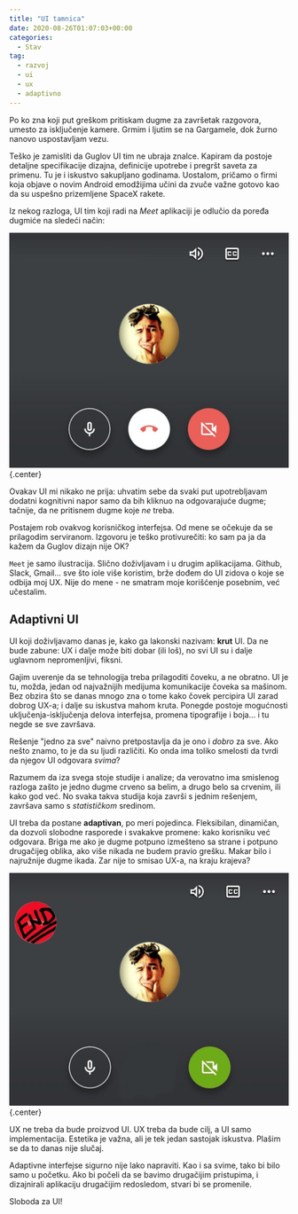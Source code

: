 ```yaml
---
title: "UI tamnica"
date: 2020-08-26T01:07:03+00:00
categories:
  - Stav
tag:
  - razvoj
  - ui
  - ux
  - adaptivno
---
```


Po ko zna koji put greškom pritiskam dugme za završetak razgovora, umesto za isključenje kamere. Grmim i ljutim se na Gargamele, dok žurno nanovo uspostavljam vezu.

<!--more-->

Teško je zamisliti da Guglov UI tim ne ubraja znalce. Kapiram da postoje detaljne specifikacije dizajna, definicije upotrebe i pregršt saveta za primenu. Tu je i iskustvo sakupljano godinama. Uostalom, pričamo o firmi koja objave o novim Android emodžijima učini da zvuče važne gotovo kao da su uspešno prizemljene SpaceX rakete.

Iz nekog razloga, UI tim koji radi na _Meet_ aplikaciji je odlučio da poređa dugmiće na sledeći način:

![](meet1.jpg)
{.center}

Ovakav UI mi nikako ne prija: uhvatim sebe da svaki put upotrebljavam dodatni kognitivni napor samo da bih kliknuo na odgovarajuće dugme; tačnije, da ne pritisnem dugme koje _ne_ treba.

Postajem rob ovakvog korisničkog interfejsa. Od mene se očekuje da se prilagodim serviranom. Izgovoru je teško protivurečiti: ko sam pa ja da kažem da Guglov dizajn nije OK?

`Meet` je samo ilustracija. Slično doživljavam i u drugim aplikacijama. Github, Slack, Gmail... sve što iole više koristim, brže dođem do UI zidova o koje se odbija moj UX. Nije do mene - ne smatram moje korišćenje posebnim, već učestalim.

## Adaptivni UI

UI koji doživljavamo danas je, kako ga lakonski nazivam: **krut** UI. Da ne bude zabune: UX i dalje može biti dobar (ili loš), no svi UI su i dalje uglavnom nepromenljivi, fiksni.

Gajim uverenje da se tehnologija treba prilagoditi čoveku, a ne obratno. UI je tu, možda, jedan od najvažnijih medijuma komunikacije čoveka sa mašinom. Bez obzira što se danas mnogo zna o tome kako čovek percipira UI zarad dobrog UX-a; i dalje su iskustva mahom kruta. Ponegde postoje mogućnosti uključenja-isključenja delova interfejsa, promena tipografije i boja... i tu negde se sve završava.

Rešenje "jedno za sve" naivno pretpostavlja da je ono i _dobro_ za sve. Ako nešto znamo, to je da su ljudi različiti. Ko onda ima toliko smelosti da tvrdi da njegov UI odgovara _svima_?

Razumem da iza svega stoje studije i analize; da verovatno ima smislenog razloga zašto je jedno dugme crveno sa belim, a drugo belo sa crvenim, ili kako god već. No svaka takva studija koja završi s jednim rešenjem, završava samo s _statističkom_ sredinom.

UI treba da postane **adaptivan**, po meri pojedinca. Fleksibilan, dinamičan, da dozvoli slobodne rasporede i svakakve promene: kako korisniku već odgovara. Briga me ako je dugme potpuno izmešteno sa strane i potpuno drugačijeg oblika, ako više nikada ne budem pravio grešku. Makar bilo i najružnije dugme ikada. Zar nije to smisao UX-a, na kraju krajeva?

![](meet2.jpg)
{.center}

UX ne treba da bude proizvod UI. UX treba da bude cilj, a UI samo implementacija. Estetika je važna, ali je tek jedan sastojak iskustva. Plašim se da to danas nije slučaj.

Adaptivne interfejse sigurno nije lako napraviti. Kao i sa svime, tako bi bilo samo u početku. Ako bi počeli da se bavimo drugačijim pristupima, i dizajnirali aplikaciju drugačijim redosledom, stvari bi se promenile.

Sloboda za UI!
